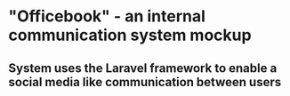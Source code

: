 <h1> "Officebook" - an internal communication system mockup </h1>
<h2> System uses the Laravel framework to enable a social media like communication between users </h2>

